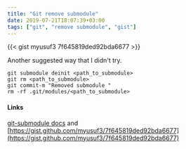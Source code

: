 ```yaml
---
title: "Git remove submodule"
date: 2019-07-21T18:07:39+03:00
tags: ["git", "remove submodule", "gist"]
---
```


{{< gist myusuf3 7f645819ded92bda6677 >}}
<!--more-->
Another suggested way that I didn't try.
```
git submodule deinit <path_to_submodule>
git rm <path_to_submodule>
git commit-m "Removed submodule "
rm -rf .git/modules/<path_to_submodule>
```

#### Links
[git-submodule docs](https://git-scm.com/docs/git-submodule) and
[https://gist.github.com/myusuf3/7f645819ded92bda6677](https://gist.github.com/myusuf3/7f645819ded92bda6677)

